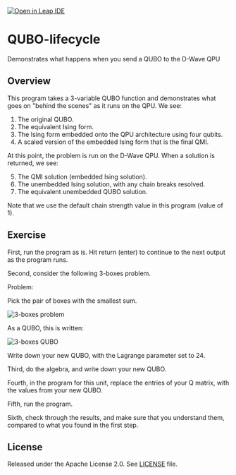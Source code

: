 [![Open in Leap IDE](
  https://cdn-assets.cloud.dwavesys.com/shared/latest/badges/leapide.svg)](
  https://ide.dwavesys.io/#https://github.com/dwave-training/QUBO-lifecycle)

# QUBO-lifecycle
Demonstrates what happens when you send a QUBO to the D-Wave QPU

## Overview

This program takes a 3-variable QUBO function and demonstrates what goes on 
"behind the scenes" as it runs on the QPU.  We see:

1. The original QUBO.
2. The equivalent Ising form.
3. The Ising form embedded onto the QPU architecture using four qubits.
4. A scaled version of the embedded Ising form that is the final QMI.

At this point, the problem is run on the D-Wave QPU.  When a solution is 
returned, we see:

5. The QMI solution (embedded Ising solution).
6. The unembedded Ising solution, with any chain breaks resolved.
7. The equivalent unembedded QUBO solution.

Note that we use the default chain strength value in this program (value of 1).  

## Exercise

First, run the program as is.  Hit return (enter) to continue to the next 
output as the program runs.

Second, consider the following 3-boxes problem.

Problem:

Pick the pair of boxes with the smallest sum.

![3-boxes problem](readme_imgs/basic_problem.png "3-boxes problem")

As a QUBO, this is written:

![3-boxes QUBO](readme_imgs/basic_qubo.png "3-boxes QUBO")

Write down your new QUBO, with the Lagrange parameter set to 24.

Third, do the algebra, and write down your new QUBO.

Fourth, in the program for this unit, replace the entries of your Q matrix, with 
the values from your new QUBO.

Fifth, run the program.

Sixth, check through the results, and make sure that you understand them,
compared to what you found in the first step.

## License

Released under the Apache License 2.0. See [LICENSE](LICENSE) file.
